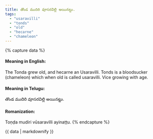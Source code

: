 ```yaml
---
title: తొండ ముదిరి వూసరవిల్లి అయినట్టు.
tags:
  - "usaravilli"
  - "tonds"
  - "old"
  - "hecarne"
  - "chameleon"
---
```


{% capture data %}
#### Meaning in English:
The Tonda grew old, and hecarne an Usaravilli.
Tonds is a bloodsucker (chameleon) which when old is called usaravilli.
Vice growing with age.

#### Meaning in Telugu:
తొండ ముదిరి వూసరవిల్లి అయినట్టు.

#### Romanization:
Toṇḍa mudiri vūsaravilli ayinaṭṭu.
{% endcapture %}

{{ data | markdownify }}

